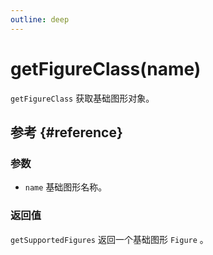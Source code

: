 ```yaml
---
outline: deep
---
```


# getFigureClass(name)
`getFigureClass` 获取基础图形对象。

## 参考 {#reference}
<!--@include: @/@views/api/chart/getFigureClass/reference.md-->

### 参数
- `name` 基础图形名称。

### 返回值
`getSupportedFigures` 返回一个基础图形 `Figure` 。
